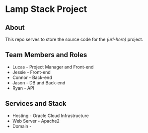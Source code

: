 # Lamp Stack Project
## About
This repo serves to store the source code for the *(url-here)* project.

## Team Members and Roles
* Lucas - Project Manager and Front-end
* Jessie - Front-end
* Connor - Back-end
* Jason - DB and Back-end
* Ryan - API

## Services and Stack
* Hosting - Oracle Cloud Infrastructure
* Web Server - Apache2
* Domain -
